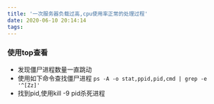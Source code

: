 ```yaml
---
title: '一次服务器负载过高,cpu使用率正常的处理过程'
date: 2020-06-10 20:14:14
tags:
---
```

### 使用top查看
- 发现僵尸进程数量一直跳动
- 使用如下命令查找僵尸进程
`ps -A -o stat,ppid,pid,cmd | grep -e '^[Zz]'`
- 找到pid,使用kill -9 pid杀死进程